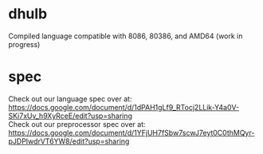 # dhulb
Compiled language compatible with 8086, 80386, and AMD64 (work in progress)

# spec
Check out our language spec over at: <a target="_blank" href="https://docs.google.com/document/d/1dPAH1gLf9_RTocj2LLik-Y4a0V-SKi7xUv_h9XyRceE/edit?usp=sharing">https://docs.google.com/document/d/1dPAH1gLf9_RTocj2LLik-Y4a0V-SKi7xUv_h9XyRceE/edit?usp=sharing</a><br>
Check out our preprocessor spec over at: <a target="_blank" href="https://docs.google.com/document/d/1YFjUH7fSbw7scwJ7eyt0C0thMQyr-pJDPIwdrVT6YW8/edit?usp=sharing">https://docs.google.com/document/d/1YFjUH7fSbw7scwJ7eyt0C0thMQyr-pJDPIwdrVT6YW8/edit?usp=sharing</a>
